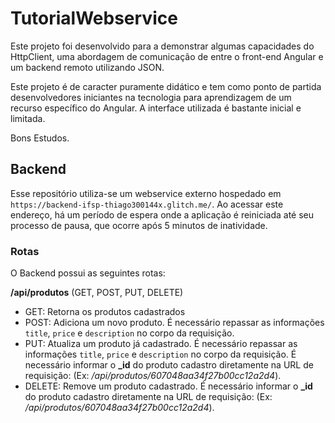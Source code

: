 # TutorialWebservice

Este projeto foi desenvolvido para a demonstrar algumas capacidades do HttpClient, uma abordagem de comunicação de entre o front-end Angular e um backend remoto utilizando JSON.

Este projeto é de caracter puramente didático e tem como ponto de partida desenvolvedores iniciantes na tecnologia para aprendizagem de um recurso específico do Angular. A interface utilizada é bastante inicial e limitada.

Bons Estudos.

## Backend

Esse repositório utiliza-se um webservice externo hospedado em `https://backend-ifsp-thiago300144x.glitch.me/`. Ao acessar este endereço, há um período de espera onde a aplicação é reiniciada até seu processo de pausa, que ocorre após 5 minutos de inatividade.

### Rotas

O Backend possui as seguintes rotas:

**/api/produtos** (GET, POST, PUT, DELETE)
- GET: Retorna os produtos cadastrados
- POST: Adiciona um novo produto. É necessário repassar as informações `title`, `price` e `description` no corpo da requisição.
- PUT: Atualiza um produto já cadastrado. É necessário repassar as informações `title`, `price` e `description` no corpo da requisição. É necessário informar o **_id** do produto cadastro diretamente na URL de requisição: (Ex: */api/produtos/607048aa34f27b00cc12a2d4*).
- DELETE: Remove um produto cadastrado. É necessário informar o **_id** do produto cadastro diretamente na URL de requisição: (Ex: */api/produtos/607048aa34f27b00cc12a2d4*).

